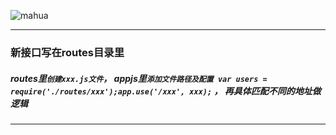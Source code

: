 ![mahua](http://xhf.gfire.top:3000/images/f.png) 
      
      
-----      
### 新接口写在routes目录里 
#####  routes里`创建xxx.js文件`，    appjs里`添加文件路径及配置 var users = require('./routes/xxx');app.use('/xxx', xxx);` ，   再具体匹配不同的地址做逻辑
-----      

